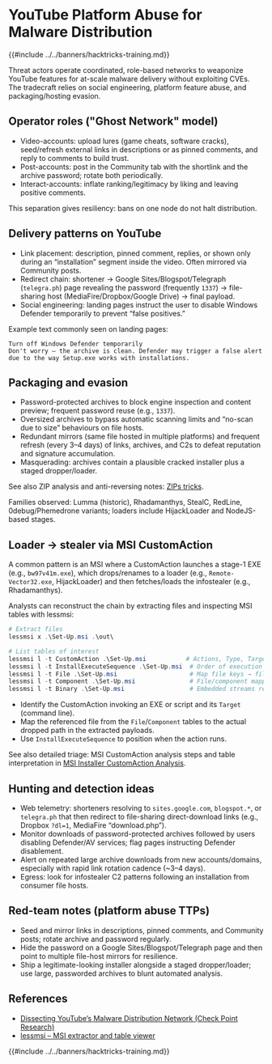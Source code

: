 # YouTube Platform Abuse for Malware Distribution

{{#include ../../banners/hacktricks-training.md}}

Threat actors operate coordinated, role-based networks to weaponize YouTube features for at-scale malware delivery without exploiting CVEs. The tradecraft relies on social engineering, platform feature abuse, and packaging/hosting evasion.

## Operator roles ("Ghost Network" model)
- Video-accounts: upload lures (game cheats, software cracks), seed/refresh external links in descriptions or as pinned comments, and reply to comments to build trust.
- Post-accounts: post in the Community tab with the shortlink and the archive password; rotate both periodically.
- Interact-accounts: inflate ranking/legitimacy by liking and leaving positive comments.

This separation gives resiliency: bans on one node do not halt distribution.

## Delivery patterns on YouTube
- Link placement: description, pinned comment, replies, or shown only during an “installation” segment inside the video. Often mirrored via Community posts.
- Redirect chain: shortener → Google Sites/Blogspot/Telegraph (`telegra.ph`) page revealing the password (frequently `1337`) → file-sharing host (MediaFire/Dropbox/Google Drive) → final payload.
- Social engineering: landing pages instruct the user to disable Windows Defender temporarily to prevent “false positives.”

Example text commonly seen on landing pages:

```
Turn off Windows Defender temporarily
Don't worry — the archive is clean. Defender may trigger a false alert due to the way Setup.exe works with installations.
```

## Packaging and evasion
- Password-protected archives to block engine inspection and content preview; frequent password reuse (e.g., `1337`).
- Oversized archives to bypass automatic scanning limits and “no-scan due to size” behaviours on file hosts.
- Redundant mirrors (same file hosted in multiple platforms) and frequent refresh (every 3–4 days) of links, archives, and C2s to defeat reputation and signature accumulation.
- Masquerading: archives contain a plausible cracked installer plus a staged dropper/loader.

See also ZIP analysis and anti-reversing notes: [ZIPs tricks](../basic-forensic-methodology/specific-software-file-type-tricks/zips-tricks.md).

Families observed: Lumma (historic), Rhadamanthys, StealC, RedLine, 0debug/Phemedrone variants; loaders include HijackLoader and NodeJS-based stages.

## Loader → stealer via MSI CustomAction
A common pattern is an MSI where a CustomAction launches a stage-1 EXE (e.g., `bw97v41m.exe`), which drops/renames to a loader (e.g., `Remote-Vector32.exe`, HijackLoader) and then fetches/loads the infostealer (e.g., Rhadamanthys).

Analysts can reconstruct the chain by extracting files and inspecting MSI tables with lessmsi:

```powershell
# Extract files
lessmsi x .\Set-Up.msi .\out\

# List tables of interest
lessmsi l -t CustomAction .\Set-Up.msi           # Actions, Type, Target command
lessmsi l -t InstallExecuteSequence .\Set-Up.msi  # Order of execution
lessmsi l -t File .\Set-Up.msi                    # Map file keys → filenames
lessmsi l -t Component .\Set-Up.msi               # File/component mapping
lessmsi l -t Binary .\Set-Up.msi                  # Embedded streams referenced by CustomAction
```

- Identify the CustomAction invoking an EXE or script and its `Target` (command line).
- Map the referenced file from the `File`/`Component` tables to the actual dropped path in the extracted payloads.
- Use `InstallExecuteSequence` to position when the action runs.

See also detailed triage: MSI CustomAction analysis steps and table interpretation in [MSI Installer CustomAction Analysis](../basic-forensic-methodology/specific-software-file-type-tricks/msi-file-analysis-customaction.md).

## Hunting and detection ideas
- Web telemetry: shorteners resolving to `sites.google.com`, `blogspot.*`, or `telegra.ph` that then redirect to file-sharing direct-download links (e.g., Dropbox `?dl=1`, MediaFire “download.php”).
- Monitor downloads of password-protected archives followed by users disabling Defender/AV services; flag pages instructing Defender disablement.
- Alert on repeated large archive downloads from new accounts/domains, especially with rapid link rotation cadence (~3–4 days).
- Egress: look for infostealer C2 patterns following an installation from consumer file hosts.

## Red-team notes (platform abuse TTPs)
- Seed and mirror links in descriptions, pinned comments, and Community posts; rotate archive and password regularly.
- Hide the password on a Google Sites/Blogspot/Telegraph page and then point to multiple file-host mirrors for resilience.
- Ship a legitimate-looking installer alongside a staged dropper/loader; use large, passworded archives to blunt automated analysis.

## References

- [Dissecting YouTube’s Malware Distribution Network (Check Point Research)](https://research.checkpoint.com/2025/youtube-ghost-network/)
- [lessmsi – MSI extractor and table viewer](https://github.com/activescott/lessmsi)

{{#include ../../banners/hacktricks-training.md}}